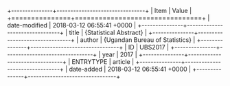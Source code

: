+---------------+--------------------------------+
| Item          | Value                          |
+===============+================================+
| date-modified | 2018-03-12 06:55:41 +0000      |
+---------------+--------------------------------+
| title         | {Statistical Abstract}         |
+---------------+--------------------------------+
| author        | {Ugandan Bureau of Statistics} |
+---------------+--------------------------------+
| ID            | UBS2017                        |
+---------------+--------------------------------+
| year          | 2017                           |
+---------------+--------------------------------+
| ENTRYTYPE     | article                        |
+---------------+--------------------------------+
| date-added    | 2018-03-12 06:55:41 +0000      |
+---------------+--------------------------------+